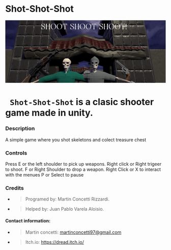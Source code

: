 # Shot-Shot-Shot
![Shoot](Res/Title/Screenshot_1.png)

# **` Shot-Shot-Shot`** is a clasic shooter game made in unity. 

### Description

A simple game where you shot skeletons and colect treasure chest

### Controls

Press E  or the left shoulder to pick up weapons.
Right click or Right trigeer to shoot.
F or Right Shoulder to drop a weapon.
Right Click or X to interact with the menues
P or Select to pause

### Credits

* >Programed by: Martin Concetti Rizzardi.
* >Helped by: Juan Pablo Varela Aloisio.

#### Contact information: 
* >Martin concetti: martinconcetti97@gmail.com
* >Itch.io: https://dread.itch.io/
